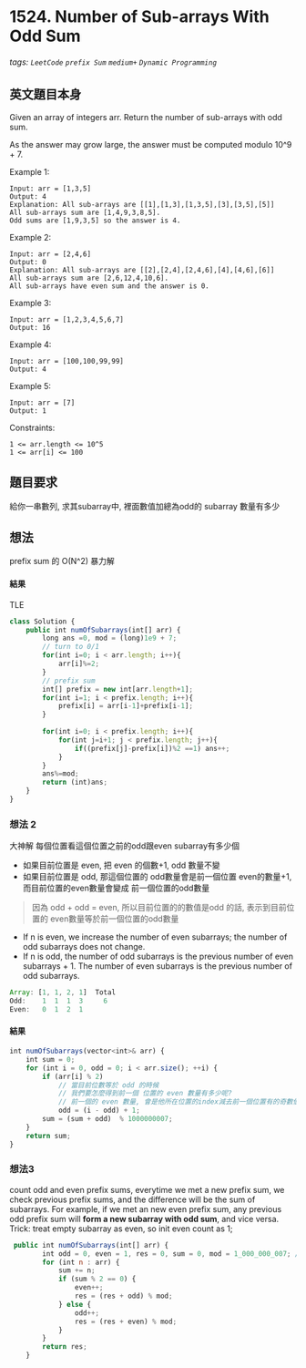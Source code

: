 # 1524. Number of Sub-arrays With Odd Sum
###### tags: `LeetCode` `prefix Sum` `medium+` `Dynamic Programming`
## 英文題目本身
Given an array of integers arr. Return the number of sub-arrays with odd sum.

As the answer may grow large, the answer must be computed modulo 10^9 + 7.

 

Example 1:
```
Input: arr = [1,3,5]
Output: 4
Explanation: All sub-arrays are [[1],[1,3],[1,3,5],[3],[3,5],[5]]
All sub-arrays sum are [1,4,9,3,8,5].
Odd sums are [1,9,3,5] so the answer is 4.
```
Example 2:
```
Input: arr = [2,4,6]
Output: 0
Explanation: All sub-arrays are [[2],[2,4],[2,4,6],[4],[4,6],[6]]
All sub-arrays sum are [2,6,12,4,10,6].
All sub-arrays have even sum and the answer is 0.
```
Example 3:
```
Input: arr = [1,2,3,4,5,6,7]
Output: 16
```
Example 4:
```
Input: arr = [100,100,99,99]
Output: 4
```
Example 5:
```
Input: arr = [7]
Output: 1

```
Constraints:
```
1 <= arr.length <= 10^5
1 <= arr[i] <= 100
```
## 題目要求
給你一串數列, 求其subarray中, 裡面數值加總為odd的 subarray 數量有多少
## 想法
prefix sum 的 O(N^2) 暴力解
#### 結果
TLE
```javascript
class Solution {
    public int numOfSubarrays(int[] arr) {
        long ans =0, mod = (long)1e9 + 7;
        // turn to 0/1 
        for(int i=0; i < arr.length; i++){
            arr[i]%=2;
        }
        // prefix sum
        int[] prefix = new int[arr.length+1];
        for(int i=1; i < prefix.length; i++){
            prefix[i] = arr[i-1]+prefix[i-1];
        }
        
        for(int i=0; i < prefix.length; i++){
            for(int j=i+1; j < prefix.length; j++){
                if((prefix[j]-prefix[i])%2 ==1) ans++;
            }
        }
        ans%=mod;
        return (int)ans;
    }
}
```

### 想法 2
大神解
每個位置看這個位置之前的odd跟even subarray有多少個
- 如果目前位置是 even, 把 even 的個數+1, odd 數量不變
- 如果目前位置是 odd, 那這個位置的 odd數量會是前一個位置 even的數量+1, 而目前位置的even數量會變成 前一個位置的odd數量
> 因為 odd + odd = even, 所以目前位置的的數值是odd 的話, 表示到目前位置的 even數量等於前一個位置的odd數量
- If n is even, we increase the number of even subarrays; the number of odd subarrays does not change.
- If n is odd, the number of odd subarrays is the previous number of even subarrays + 1. The number of even subarrays is the previous number of odd subarrays. 

```javascript
Array: [1, 1, 2, 1]  Total
Odd:    1  1  1  3     6
Even:   0  1  2  1
```
#### 結果
```javascript
int numOfSubarrays(vector<int>& arr) {
    int sum = 0;
    for (int i = 0, odd = 0; i < arr.size(); ++i) {
        if (arr[i] % 2)
            // 當目前位數等於 odd 的時候
            // 我們要怎麼得到前一個 位置的 even 數量有多少呢?
            // 前一個的 even 數量, 會是他所在位置的index減去前一個位置有的奇數個數
            odd = (i - odd) + 1;
        sum = (sum + odd)  % 1000000007;
    }
    return sum;
}
```


### 想法3 
count odd and even prefix sums,
everytime we met a new prefix sum, we check previous prefix sums, and the difference will be the sum of subarrays.
For example, if we met an new even prefix sum, any previous odd prefix sum will **form a new subarray with odd sum**, and vice versa.
Trick: treat empty subarray as even, so init even count as 1;
```javascript
 public int numOfSubarrays(int[] arr) {
        int odd = 0, even = 1, res = 0, sum = 0, mod = 1_000_000_007; // treat empty subarray as even
        for (int n : arr) {
            sum += n;
            if (sum % 2 == 0) {
                even++;
                res = (res + odd) % mod;
            } else {
                odd++;
                res = (res + even) % mod;
            }
        }
        return res;
    }
```